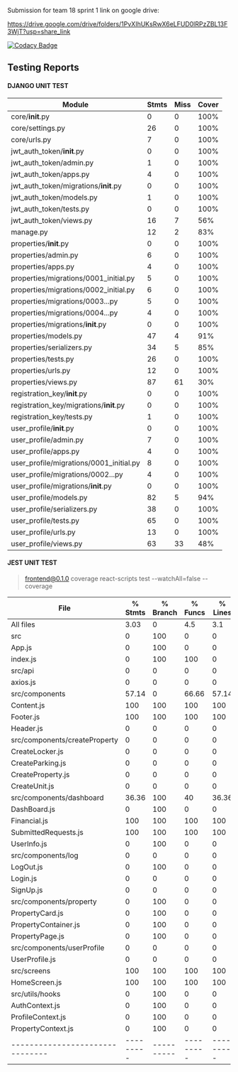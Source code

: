 Submission for team 18 sprint 1 link on google drive:

https://drive.google.com/drive/folders/1PvXIhUKsRwX6eLFUD0lRPzZBL13F3WjT?usp=share_link

[![Codacy Badge](https://app.codacy.com/project/badge/Grade/bb3c9af8236b4e89bc59c9172e2e41a3)](https://app.codacy.com/gh/JRB958/THE-390/dashboard?utm_source=gh&utm_medium=referral&utm_content=&utm_campaign=Badge_grade)

## Testing Reports 
#### DJANGO UNIT TEST 

| Module                                                                               | Stmts | Miss | Cover |
|--------------------------------------------------------------------------------------|-------|------|-------|
| core/__init__.py                                                                     | 0     | 0    | 100%  |
| core/settings.py                                                                     | 26    | 0    | 100%  |
| core/urls.py                                                                         | 7     | 0    | 100%  |
| jwt_auth_token/__init__.py                                                           | 0     | 0    | 100%  |
| jwt_auth_token/admin.py                                                              | 1     | 0    | 100%  |
| jwt_auth_token/apps.py                                                               | 4     | 0    | 100%  |
| jwt_auth_token/migrations/__init__.py                                                | 0     | 0    | 100%  |
| jwt_auth_token/models.py                                                             | 1     | 0    | 100%  |
| jwt_auth_token/tests.py                                                              | 0     | 0    | 100%  |
| jwt_auth_token/views.py                                                              | 16    | 7    | 56%   |
| manage.py                                                                            | 12    | 2    | 83%   |
| properties/__init__.py                                                               | 0     | 0    | 100%  |
| properties/admin.py                                                                  | 6     | 0    | 100%  |
| properties/apps.py                                                                   | 4     | 0    | 100%  |
| properties/migrations/0001_initial.py                                                | 5     | 0    | 100%  |
| properties/migrations/0002_initial.py                                                | 6     | 0    | 100%  |
| properties/migrations/0003...py                                                      | 5     | 0    | 100%  |
| properties/migrations/0004...py                                                      | 4     | 0    | 100%  |
| properties/migrations/__init__.py                                                    | 0     | 0    | 100%  |
| properties/models.py                                                                 | 47    | 4    | 91%   |
| properties/serializers.py                                                            | 34    | 5    | 85%   |
| properties/tests.py                                                                  | 26    | 0    | 100%  |
| properties/urls.py                                                                   | 12    | 0    | 100%  |
| properties/views.py                                                                  | 87    | 61   | 30%   |
| registration_key/__init__.py                                                         | 0     | 0    | 100%  |
| registration_key/migrations/__init__.py                                              | 0     | 0    | 100%  |
| registration_key/tests.py                                                            | 1     | 0    | 100%  |
| user_profile/__init__.py                                                             | 0     | 0    | 100%  |
| user_profile/admin.py                                                                | 7     | 0    | 100%  |
| user_profile/apps.py                                                                 | 4     | 0    | 100%  |
| user_profile/migrations/0001_initial.py                                              | 8     | 0    | 100%  |
| user_profile/migrations/0002...py                                                    | 4     | 0    | 100%  |
| user_profile/migrations/__init__.py                                                  | 0     | 0    | 100%  |
| user_profile/models.py                                                               | 82    | 5    | 94%   |
| user_profile/serializers.py                                                          | 38    | 0    | 100%  |
| user_profile/tests.py                                                                | 65    | 0    | 100%  |
| user_profile/urls.py                                                                 | 13    | 0    | 100%  |
| user_profile/views.py                                                                | 63    | 33   | 48%   |

#### JEST UNIT TEST

> frontend@0.1.0 coverage
> react-scripts test --watchAll=false --coverage

File                           | % Stmts | % Branch | % Funcs | % Lines | Uncovered Line #s 
-------------------------------|---------|----------|---------|---------|-------------------
All files                      |    3.03 |        0 |     4.5 |     3.1 |                   
 src                           |       0 |      100 |       0 |       0 |                   
  App.js                       |       0 |      100 |       0 |       0 | 21                
  index.js                     |       0 |      100 |     100 |       0 | 10-12             
 src/api                       |       0 |        0 |       0 |       0 |                   
  axios.js                     |       0 |        0 |       0 |       0 | 3-83              
 src/components                |   57.14 |        0 |   66.66 |   57.14 |                   
  Content.js                   |     100 |      100 |     100 |     100 |                   
  Footer.js                    |     100 |      100 |     100 |     100 |                   
  Header.js                    |       0 |        0 |       0 |       0 | 11-13             
 src/components/createProperty |       0 |        0 |       0 |       0 |                   
  CreateLocker.js              |       0 |        0 |       0 |       0 | 12-68             
  CreateParking.js             |       0 |        0 |       0 |       0 | 12-68             
  CreateProperty.js            |       0 |        0 |       0 |       0 | 14-76             
  CreateUnit.js                |       0 |        0 |       0 |       0 | 12-68             
 src/components/dashboard      |   36.36 |      100 |      40 |   36.36 |                   
  DashBoard.js                 |       0 |      100 |       0 |       0 | 11-17             
  Financial.js                 |     100 |      100 |     100 |     100 |                   
  SubmittedRequests.js         |     100 |      100 |     100 |     100 |                   
  UserInfo.js                  |       0 |      100 |       0 |       0 | 15-26             
 src/components/log            |       0 |        0 |       0 |       0 |                   
  LogOut.js                    |       0 |      100 |       0 |       0 | 8-26              
  Login.js                     |       0 |        0 |       0 |       0 | 10-65             
  SignUp.js                    |       0 |        0 |       0 |       0 | 7-93              
 src/components/property       |       0 |      100 |       0 |       0 |                   
  PropertyCard.js              |       0 |      100 |       0 |       0 | 6-87              
  PropertyContainer.js         |       0 |      100 |       0 |       0 | 8-68              
  PropertyPage.js              |       0 |      100 |       0 |       0 | 7-72              
 src/components/userProfile    |       0 |        0 |       0 |       0 |                   
  UserProfile.js               |       0 |        0 |       0 |       0 | 15-90             
 src/screens                   |     100 |      100 |     100 |     100 |                   
  HomeScreen.js                |     100 |      100 |     100 |     100 |                   
 src/utils/hooks               |       0 |      100 |       0 |       0 |                   
  AuthContext.js               |       0 |      100 |       0 |       0 | 3-23              
  ProfileContext.js            |       0 |      100 |       0 |       0 | 5-55              
  PropertyContext.js           |       0 |      100 |       0 |       0 | 8-109             
-------------------------------|---------|----------|---------|---------|-------------------

